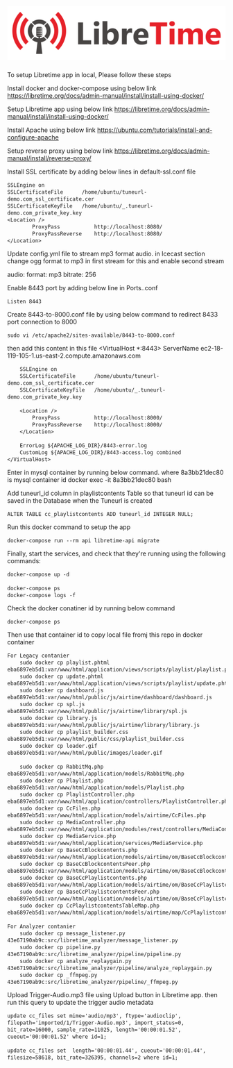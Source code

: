 # [![LibreTime](https://github.com/libretime/website/blob/main/static/img/logo-512px.png)](https://github.com/libretime/libretime)

To setup Libretime app in local, Please follow these steps

Install docker and docker-compose using below link
    https://libretime.org/docs/admin-manual/install/install-using-docker/

Setup Libretime app using below link 
    https://libretime.org/docs/admin-manual/install/install-using-docker/

Install Apache using below link
    https://ubuntu.com/tutorials/install-and-configure-apache

Setup reverse proxy using below link
    https://libretime.org/docs/admin-manual/install/reverse-proxy/

Install SSL certificate by adding below lines in default-ssl.conf file

    SSLEngine on
    SSLCertificateFile      /home/ubuntu/tuneurl-demo.com_ssl_certificate.cer
    SSLCertificateKeyFile   /home/ubuntu/_.tuneurl-demo.com_private_key.key
    <Location />
            ProxyPass           http://localhost:8080/
            ProxyPassReverse    http://localhost:8080/
    </Location>


Update config.yml file to stream mp3 format audio. in Icecast section change ogg format to mp3 in first stream for this and enable second stream

 audio:
        format: mp3
        bitrate: 256


Enable 8443 port by adding below line in Ports..conf

    Listen 8443

Create 8443-to-8000.conf file by using below command to redirect 8433 port connection to 8000

    sudo vi /etc/apache2/sites-available/8443-to-8000.conf

then add this content in this file
    <VirtualHost *:8443>
        ServerName ec2-18-119-105-1.us-east-2.compute.amazonaws.com

        SSLEngine on
        SSLCertificateFile      /home/ubuntu/tuneurl-demo.com_ssl_certificate.cer
        SSLCertificateKeyFile   /home/ubuntu/_.tuneurl-demo.com_private_key.key

        <Location />
            ProxyPass           http://localhost:8000/
            ProxyPassReverse    http://localhost:8000/
        </Location>

        ErrorLog ${APACHE_LOG_DIR}/8443-error.log
        CustomLog ${APACHE_LOG_DIR}/8443-access.log combined
    </VirtualHost>

Enter in mysql container by running below command. where 8a3bb21dec80 is mysql container id
    docker exec -it 8a3bb21dec80 bash

Add tuneurl_id column in playlistcontents Table so that tuneurl id can be saved in the Database when the Tuneurl is created

    ALTER TABLE cc_playlistcontents ADD tuneurl_id INTEGER NULL;

Run this docker command to setup the app

    docker-compose run --rm api libretime-api migrate

Finally, start the services, and check that they're running using the following commands:

    docker-compose up -d

    docker-compose ps
    docker-compose logs -f



Check the docker conatiner id by running below command

    docker-compose ps

Then use that container id to copy local file fromj this repo in docker container

    For Legacy contanier
        sudo docker cp playlist.phtml eba6897eb5d1:var/www/html/application/views/scripts/playlist/playlist.phtml
        sudo docker cp update.phtml eba6897eb5d1:var/www/html/application/views/scripts/playlist/update.phtml
        sudo docker cp dashboard.js eba6897eb5d1:var/www/html/public/js/airtime/dashboard/dashboard.js
        sudo docker cp spl.js eba6897eb5d1:var/www/html/public/js/airtime/library/spl.js
        sudo docker cp library.js eba6897eb5d1:var/www/html/public/js/airtime/library/library.js
        sudo docker cp playlist_builder.css eba6897eb5d1:var/www/html/public/css/playlist_builder.css
        sudo docker cp loader.gif eba6897eb5d1:var/www/html/public/images/loader.gif
            
        sudo docker cp RabbitMq.php eba6897eb5d1:var/www/html/application/models/RabbitMq.php
        sudo docker cp Playlist.php eba6897eb5d1:var/www/html/application/models/Playlist.php
        sudo docker cp PlaylistController.php eba6897eb5d1:var/www/html/application/controllers/PlaylistController.php
        sudo docker cp CcFiles.php eba6897eb5d1:var/www/html/application/models/airtime/CcFiles.php
        sudo docker cp MediaController.php eba6897eb5d1:var/www/html/application/modules/rest/controllers/MediaController.php
        sudo docker cp MediaService.php eba6897eb5d1:var/www/html/application/services/MediaService.php
        sudo docker cp BaseCcBlockcontents.php eba6897eb5d1:var/www/html/application/models/airtime/om/BaseCcBlockcontents.php
        sudo docker cp BaseCcBlockcontentsPeer.php eba6897eb5d1:var/www/html/application/models/airtime/om/BaseCcBlockcontentsPeer.php
        sudo docker cp BaseCcPlaylistcontents.php eba6897eb5d1:var/www/html/application/models/airtime/om/BaseCcPlaylistcontents.php
        sudo docker cp BaseCcPlaylistcontentsPeer.php eba6897eb5d1:var/www/html/application/models/airtime/om/BaseCcPlaylistcontentsPeer.php
        sudo docker cp CcPlaylistcontentsTableMap.php eba6897eb5d1:var/www/html/application/models/airtime/map/CcPlaylistcontentsTableMap.php
    
    For Analyzer contanier
        sudo docker cp message_listener.py   43e67190ab9c:src/libretime_analyzer/message_listener.py
        sudo docker cp pipeline.py 		  43e67190ab9c:src/libretime_analyzer/pipeline/pipeline.py
        sudo docker cp analyze_replaygain.py 43e67190ab9c:src/libretime_analyzer/pipeline/analyze_replaygain.py
        sudo docker cp _ffmpeg.py            43e67190ab9c:src/libretime_analyzer/pipeline/_ffmpeg.py

Upload Trigger-Audio.mp3 file using Upload button in Libretime app. then run this query to update the trigger audio metadata

    update cc_files set mime='audio/mp3', ftype='audioclip', filepath='imported/1/Trigger-Audio.mp3', import_status=0, bit_rate=16000, sample_rate=11025, length='00:00:01.52', cueout='00:00:01.52' where id=1;

    update cc_files set  length='00:00:01.44', cueout='00:00:01.44', filesize=58618, bit_rate=326395, channels=2 where id=1;













